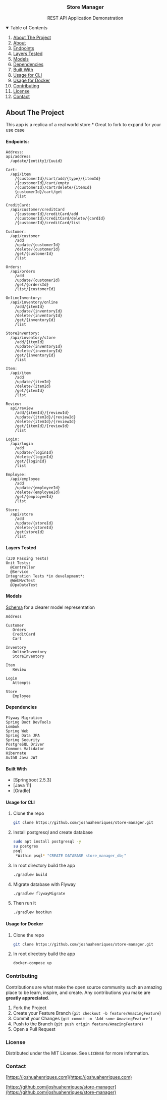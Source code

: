 <p align="center">
  <h3 align="center">Store Manager</h3>

<p align="center">
    REST API Application Demonstration

<details open="open">
  <summary>Table of Contents</summary>
  <ol>
    <li>
      <a href="#about-the-project">About The Project</a>
    </li>
    <li><a href="#about-the-project">About</a></li>
    <li><a href="#endpoints">Endpoints</a></li>
    <li><a href="#layers-tested">Layers Tested</a></li>
    <li><a href="#models">Models</a></li>
    <li><a href="#dependencies">Dependencies</a></li>
    <li><a href="#built-with">Built With</a></li>
    <li><a href="#usage-for-cli">Usage for CLI</a></li>
    <li><a href="#usage-for-docker">Usage for Docker</a></li>
    <li><a href="#contributing">Contributing</a></li>
    <li><a href="#license">License</a></li>
    <li><a href="#contact">Contact</a></li>
  </ol>
</details>

<!-- ABOUT THE PROJECT -->
## About The Project
This app is a replica of a real world store.* Great to fork to expand for your use case

#### Endpoints:
```
Address:
api/address
  /update/{entity}/{uuid}

Cart:
  /api/item
    /{customerId}/cart/add/{type}/{itemId}
    /{customerId}/cart/empty
    /{customerId}/cart/delete/{itemId}
    {customerId}/cart/get
    /list

CreditCard:
  /api/customer/creditCard
    /{customerId}/creditCard/add
    /{customerId}/creditCard/delete/{cardId}
    /{customerId}/creditCard/list

Customer:
  /api/customer
    /add
    /update/{customerId}
    /delete/{customerId}
    /get/{customerId}
    /list

Orders:
  /api/orders
    /add
    /update/{customerId}
    /get/{ordersId}
    /list/{customerId}

OnlineInventory:
  /api/inventory/online
    /add/{itemId}
    /update/{inventoryId}
    /delete/{inventoryId}
    /get/{inventoryId}
    /list

StoreInventory:
  /api/inventory/store
    /add/{itemId}
    /update/{inventoryId}
    /delete/{inventoryId}
    /get/{inventoryId}
    /list

Item:
  /api/item
    /add
    /update/{itemId}
    /delete/{itemId}
    /get/{itemId}
    /list

Review:
  api/review
    /add/{itemId}/{reviewId}
    /update/{itemId}/{reviewId}
    /delete/{itemId}/{reviewId}
    /get/{itemId}/{reviewId}
    /list

Login:
  /api/login
    /add
    /update/{loginId}
    /delete/{loginId}
    /get/{loginId}
    /list

Employee:
  /api/employee
    /add
    /update/{employeeId}
    /delete/{employeeId}
    /get/{employeeId}
    /list
    
Store:
  /api/store
    /add
    /update/{storeId}
    /delete/{storeId}
    /get{storeId}
    /list
```

#### Layers Tested
```
(230 Passing Tests)
Unit Tests:
  @Controller 
  @Service
Integration Tests *in development*:
  @WebMvcTest
  @JpaDataTest
```

#### Models
<a href="https://github.com/JoshuaHenriques/store-manager/blob/master/src/main/resources/db/migration/V0_0_1__schema.sql">Schema</a> for a clearer model representation
```
Address

Customer
   Orders
   CreditCard
   Cart
   
Inventory
   OnlineInventory
   StoreInventory
   
Item
   Review
   
Login
   Attempts
   
Store
   Employee
```

#### Dependencies
```
Flyway Migration
Spring Boot DevTools
Lombok
Spring Web
Spring Data JPA
Spring Security
PostgreSQL Driver
Commons Validator
Hibernate
Auth0 Java JWT
```

#### Built With
* [Springboot 2.5.3]
* [Java 11]
* [Gradle]

#### Usage for CLI
1. Clone the repo
   ```sh
   git clone https://github.com/joshuahenriques/store-manager.git
   ```
2. Install postgresql and create database
   ```sh
   sudo apt install postgresql -y
   su postgres
   psql
    *Within psql* "CREATE DATABASE store_manager_db;"
   ```
2. In root directory build the app
   ```sh
   ./gradlew build
   ```
3. Migrate database with Flyway
   ```sh
   ./gradlew flywayMigrate
   ```
4. Then run it
   ```sh
   ./gradlew bootRun
   ```

#### Usage for Docker
1. Clone the repo
   ```sh
   git clone https://github.com/joshuahenriques/store-manager.git
   ```
2. In root directory build the app
   ```sh
   docker-compose up

### Contributing
Contributions are what make the open source community such an amazing place to be learn, inspire, and create. Any contributions you make are **greatly appreciated**.

1. Fork the Project
2. Create your Feature Branch (`git checkout -b feature/AmazingFeature`)
3. Commit your Changes (`git commit -m 'Add some AmazingFeature'`)
4. Push to the Branch (`git push origin feature/AmazingFeature`)
5. Open a Pull Request

### License
Distributed under the MIT License. See `LICENSE` for more information.

### Contact
[https://joshuahenriques.com](https://joshuahenriques.com)

[https://github.com/joshuahenriques/store-manager](https://github.com/joshuahenriques/store-manager)

